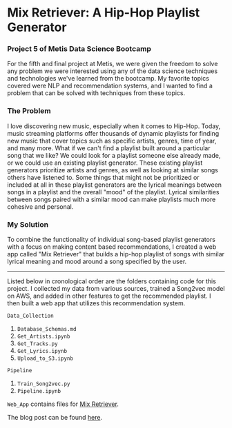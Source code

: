 # Mix Retriever: A Hip-Hop Playlist Generator   
### Project 5 of Metis Data Science Bootcamp 

For the fifth and final project at Metis, we were given the freedom to solve any problem we were interested using any of the data science techniques and technologies we've learned from the bootcamp. My favorite topics covered were NLP and recommendation systems, and I wanted to find a problem that can be solved with techniques from these topics.  

### The Problem  

I love discovering new music, especially when it comes to Hip-Hop. Today, music streaming platforms offer thousands of dynamic playlists for finding new music that cover topics such as specific artists, genres, time of year, and many more. What if we can't find a playlist built around a particular song that we like? We could look for a playlist someone else already made, or we could use an existing playlist generator. These existing playlist generators prioritize artists and genres, as well as looking at similar songs others have listened to. Some things that might not be prioritized or included at all in these playlist generators are the lyrical meanings between songs in a playlist and the overall "mood" of the playlist. Lyrical similarities between songs paired with a similar mood can make playlists much more cohesive and personal.  

### My Solution  

To combine the functionality of individual song-based playlist generators with a focus on making content based recommendations, I created a web app called "Mix Retriever" that builds a hip-hop playlist of songs with similar lyrical meaning and mood around a song specified by the user.

---  

Listed below in cronological order are the folders containing code for this project. I collected my data from various sources, trained a Song2vec model on AWS, and added in other features to get the recommended playlist. I then built a web app that utilizes this recommendation system.  

`Data_Collection`  

  1. `Database_Schemas.md`  
  2. `Get_Artists.ipynb`  
  3. `Get_Tracks.py`  
  4. `Get_Lyrics.ipynb`  
  5. `Upload_to_S3.ipynb`  


`Pipeline`  

  1. `Train_Song2vec.py`  
  2. `Pipeline.ipynb`  


`Web_App` contains files for [Mix Retriever](http://www.mixretriever.com/).  

The blog post can be found [here](https://zachheick.github.io/2017/12/12/Mix-Retriever/).
